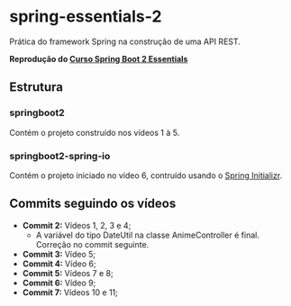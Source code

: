 # spring-essentials-2
Prática do framework Spring na construção de uma API REST.

**Reprodução do [Curso Spring Boot 2 Essentials](https://www.youtube.com/playlist?list=PL62G310vn6nFBIxp6ZwGnm8xMcGE3VA5H)**

## Estrutura

### springboot2

Contém o projeto construído nos vídeos 1 à 5.

### springboot2-spring-io

Contém o projeto iniciado no vídeo 6, contruído usando o [Spring Initializr](https://start.spring.io).

## Commits seguindo os vídeos

- **Commit 2:** Vídeos 1, 2, 3 e 4;
	- A variável do tipo DateUtil  na classe AnimeController é final. Correção no commit seguinte.
- **Commit 3:** Vídeo 5;
- **Commit 4:** Vídeo 6;
- **Commit 5:** Vídeos 7 e 8;
- **Commit 6:** Vídeo 9;
- **Commit 7:** Vídeos 10 e 11;